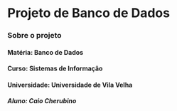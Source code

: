 # Projeto de Banco de Dados


### Sobre o projeto
#### Matéria: Banco de Dados
#### Curso: Sistemas de Informação
#### Universidade: Universidade de Vila Velha
##### Aluno: Caio Cherubino
